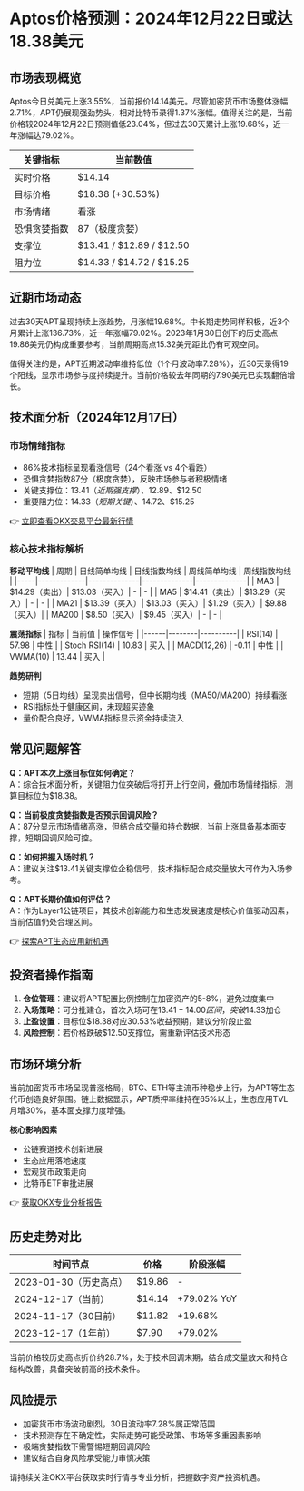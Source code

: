 # Aptos价格预测：2024年12月22日或达18.38美元

## 市场表现概览
Aptos今日兑美元上涨3.55%，当前报价14.14美元。尽管加密货币市场整体涨幅2.71%，APT仍展现强劲势头，相对比特币录得1.37%涨幅。值得关注的是，当前价格较2024年12月22日预测值低23.04%，但过去30天累计上涨19.68%，近一年涨幅达79.02%。

| 关键指标 | 当前数值 |
|---------|---------|
| 实时价格 | $14.14 |
| 目标价格 | $18.38 (+30.53%) |
| 市场情绪 | 看涨 |
| 恐惧贪婪指数 | 87（极度贪婪） |
| 支撑位 | $13.41 / $12.89 / $12.50 |
| 阻力位 | $14.33 / $14.72 / $15.25 |

## 近期市场动态
过去30天APT呈现持续上涨趋势，月涨幅19.68%。中长期走势同样积极，近3个月累计上涨136.73%，近一年涨幅79.02%。2023年1月30日创下的历史高点19.86美元仍构成重要参考，当前周期高点15.32美元距此仍有可观空间。

值得关注的是，APT近期波动率维持低位（1个月波动率7.28%），近30天录得19个阳线，显示市场参与度持续提升。当前价格较去年同期的7.90美元已实现翻倍增长。

## 技术面分析（2024年12月17日）
### 市场情绪指标
- 86%技术指标呈现看涨信号（24个看涨 vs 4个看跌）
- 恐惧贪婪指数87分（极度贪婪），反映市场参与者积极情绪
- 关键支撑位：$13.41（近期强支撑）、$12.89、$12.50
- 重要阻力位：$14.33（短期关键）、$14.72、$15.25

👉 [立即查看OKX交易平台最新行情](https://bit.ly/okx_welcome)

### 核心技术指标解析
**移动平均线**
| 周期 | 日线简单均线 | 日线指数均线 | 周线简单均线 | 周线指数均线 |
|-----|-------------|--------------|--------------|--------------|
| MA3 | $14.29（卖出）| $13.03（买入）| - | - |
| MA5 | $14.41（卖出）| $13.29（买入）| - | - |
| MA21 | $13.39（买入）| $13.03（买入）| $1.29（买入）| $9.88（买入）|
| MA200 | $8.50（买入）| $9.45（买入）| - | - |

**震荡指标**
| 指标 | 当前值 | 操作信号 |
|------|--------|----------|
| RSI(14) | 57.98 | 中性 |
| Stoch RSI(14) | 10.83 | 买入 |
| MACD(12,26) | -0.11 | 中性 |
| VWMA(10) | 13.44 | 买入 |

**趋势研判**
- 短期（5日均线）呈现卖出信号，但中长期均线（MA50/MA200）持续看涨
- RSI指标处于健康区间，未现超买迹象
- 量价配合良好，VWMA指标显示资金持续流入

## 常见问题解答
**Q：APT本次上涨目标位如何确定？**  
A：综合技术面分析，关键阻力位突破后将打开上行空间，叠加市场情绪指标，测算目标位为$18.38。

**Q：当前极度贪婪指数是否预示回调风险？**  
A：87分显示市场情绪高涨，但结合成交量和持仓数据，当前上涨具备基本面支撑，短期回调风险可控。

**Q：如何把握入场时机？**  
A：建议关注$13.41关键支撑位企稳信号，技术指标配合成交量放大可作为入场参考。

**Q：APT长期价值如何评估？**  
A：作为Layer1公链项目，其技术创新能力和生态发展速度是核心价值驱动因素，当前估值仍处合理区间。

👉 [探索APT生态应用新机遇](https://bit.ly/okx_welcome)

## 投资者操作指南
1. **仓位管理**：建议将APT配置比例控制在加密资产的5-8%，避免过度集中
2. **入场策略**：可分批建仓，首次入场可在$13.41-14.00区间，突破$14.33加仓
3. **止盈设置**：目标位$18.38对应30.53%收益预期，建议分阶段止盈
4. **风险控制**：若价格跌破$12.50支撑位，需重新评估技术形态

## 市场环境分析
当前加密货币市场呈现普涨格局，BTC、ETH等主流币种稳步上行，为APT等生态代币创造良好氛围。链上数据显示，APT质押率维持在65%以上，生态应用TVL月增30%，基本面支撑力度增强。

**核心影响因素**
- 公链赛道技术创新进展
- 生态应用落地速度
- 宏观货币政策走向
- 比特币ETF审批进展

👉 [获取OKX专业分析报告](https://bit.ly/okx_welcome)

## 历史走势对比
| 时间节点 | 价格 | 阶段涨幅 |
|---------|------|---------|
| 2023-01-30（历史高点） | $19.86 | - |
| 2024-12-17（当前） | $14.14 | +79.02% YoY |
| 2024-11-17（30日前） | $11.82 | +19.68% |
| 2023-12-17（1年前） | $7.90 | +79.02% |

当前价格较历史高点折价约28.7%，处于技术回调末期，结合成交量放大和持仓结构改善，具备突破前高的技术条件。

## 风险提示
- 加密货币市场波动剧烈，30日波动率7.28%属正常范围
- 技术预测存在不确定性，实际走势可能受政策、市场等多重因素影响
- 极端贪婪指数下需警惕短期回调风险
- 建议结合自身风险承受能力审慎决策

请持续关注OKX平台获取实时行情与专业分析，把握数字资产投资机遇。